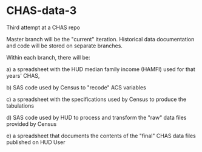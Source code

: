 # CHAS-data-3
Third attempt at a CHAS repo

Master branch will be the "current" iteration. Historical data documentation and code will be stored on separate branches.

Within each branch, there will be: 

a) a spreadsheet with the HUD median family income (HAMFI) used for that years' CHAS, 

b) SAS code used by Census to "recode" ACS variables

c) a spreadsheet with the specifications used by Census to produce the tabulations

d) SAS code used by HUD to process and transform the "raw" data files provided by Census

e) a spreadsheet that documents the contents of the "final" CHAS data files published on HUD User
